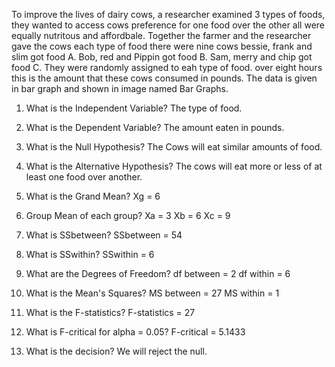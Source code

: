 To improve the lives of dairy cows, a researcher examined 3 types of foods, they wanted to access cows preference for one 
food over the other all were equally nutritous and affordbale. Together the farmer and the researcher gave the cows each 
type of food there were nine cows bessie, frank and slim got food A. Bob, red and Pippin got food B. Sam, merry and chip 
got food C. They were randomly assigned to eah type of food. over eight hours this is the amount that these cows consumed 
in pounds. The data is given in bar graph and shown in image named Bar Graphs.

1. What is the Independent Variable?
The type of food.

2. What is the Dependent Variable?
The amount eaten in pounds.

3. What is the Null Hypothesis?
The Cows will eat similar amounts of food.

4. What is the Alternative Hypothesis?
The cows will eat more or less of at least one food over another.

5. What is the Grand Mean?
Xg = 6

6. Group Mean of each group?
Xa = 3  Xb = 6  Xc = 9

7. What is SSbetween?
SSbetween = 54

8. What is SSwithin?
SSwithin = 6

9. What are the Degrees of Freedom?
df between = 2
df within = 6

10. What is the Mean's Squares?
MS between = 27
MS within = 1

11. What is the F-statistics?
F-statistics = 27

12. What is F-critical for alpha = 0.05?
F-critical = 5.1433

13. What is the decision?
We will reject the null.
